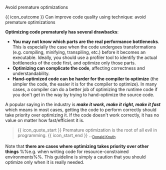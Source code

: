 <span id="title">Avoid premature optimizations</span>

<span id="prereqs"></span>

<span id="outcomes">{{ icon_outcome }} Can improve code quality using technique: avoid premature optimizations </span>

<div id="body">

**Optimizing code prematurely has several drawbacks**:
* **You may not know which parts are the real performance bottlenecks**. This is especially the case when the code undergoes transformations (e.g. compiling, minifying, transpiling, etc.) before it becomes an executable. Ideally, you should use a profiler tool to identify the actual bottlenecks of the code first, and optimize only those parts.
* **Optimizing can complicate the code**, affecting correctness and understandability.
* **Hand-optimized code can be harder for the compiler to optimize** (the simpler the code, the easier it is for the compiler to optimize). In many cases, a compiler can do a better job of optimizing the runtime code if you don't get in the way by trying to hand-optimize the source code.

A popular saying in the industry is **_make it work, make it right, make it fast_** which means in most cases, getting the code to perform correctly should take priority over optimizing it. If the code doesn't work correctly, it has no value on matter how fast/efficient it is.

> {{ icon_quote_start }} Premature optimization is the root of all evil in programming. {{ icon_start_end }} <sub>--[Donald Knuth](https://en.wikipedia.org/wiki/Donald_Knuth)</sub>

Note that **there are cases where optimizing takes priority over other things** %%e.g. when writing code for resource-constrained environments%%. This guideline is simply a caution that you should optimize only when it is really needed.

</div>

<div id="extras">
</div>
